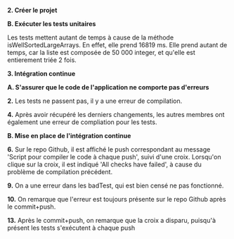 __2. Créer le projet__  
  
__B. Exécuter les tests unitaires__  
  
Les tests mettent autant de temps à cause de la méthode isWellSortedLargeArrays.
En effet, elle prend 16819 ms.
Elle prend autant de temps, car la liste est composée de 50 000 integer, et qu'elle est entierement triée 2 fois.  
  
__3. Intégration continue__   
  
__A. S'assurer que le code de l'application ne comporte pas d'erreurs__  
  
__2.__ Les tests ne passent pas, il y a une erreur de compilation.  
  
__4.__ Après avoir récupéré les derniers changements, les autres membres ont également une erreur de compliation pour les tests.  
  
  
__B. Mise en place de l'intégration continue__  
  
__6.__ Sur le repo Github, il est affiché le push correspondant au message 'Script pour compiler le code à chaque push', suivi d'une croix.
Lorsqu'on clique sur la croix, il est indiqué 'All checks have failed', à cause du problème de compilation précédent.  
  
__9.__ On a une erreur dans les badTest, qui est bien censé ne pas fonctionné.  
  
__10.__ On remarque que l'erreur est toujours présente sur le repo Github après le commit+push.  
  
__13.__ Après le commit+push, on remarque que la croix a disparu, puisqu'à présent les tests s'exécutent à chaque push  
  


 